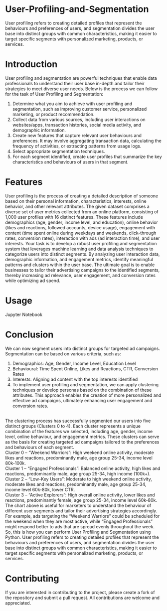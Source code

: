 # User-Profiling-and-Segmentation
User profiling refers to creating detailed profiles that represent the behaviours and preferences of users, and segmentation divides the user base into distinct groups with common characteristics, making it easier to target specific segments with personalized marketing, products, or services.
# Introduction
User profiling and segmentation are powerful techniques that enable data professionals to understand their user base in-depth and tailor their strategies to meet diverse user needs. Below is the process we can follow for the task of User Profiling and Segmentation:
1. Determine what you aim to achieve with user profiling and segmentation, such as improving customer service, personalized marketing, or product recommendation.
2. Collect data from various sources, including user interactions on websites/apps, transaction histories, social media activity, and demographic information.
3. Create new features that capture relevant user behaviours and preferences. It may involve aggregating transaction data, calculating the frequency of activities, or extracting patterns from usage logs.
4. Select appropriate segmentation techniques.
5. For each segment identified, create user profiles that summarize the key characteristics and behaviours of users in that segment.
# Features
User profiling is the process of creating a detailed description of someone based on their personal information, characteristics, interests, online behavior, and other relevant attributes. The given dataset comprises a diverse set of user metrics collected from an online platform, consisting of 1,000 user profiles with 16 distinct features. These features include demographics (age, gender, income level, and education), online behavior (likes and reactions, followed accounts, device usage), engagement with content (time spent online during weekdays and weekends, click-through rates, conversion rates), interaction with ads (ad interaction time), and user interests. Your task is to develop a robust user profiling and segmentation system that leverages machine learning and data analysis techniques to categorize users into distinct segments. By analyzing user interaction data, demographic information, and engagement metrics, identify meaningful patterns and clusters within the user base. The ultimate goal is to enable businesses to tailor their advertising campaigns to the identified segments, thereby increasing ad relevance, user engagement, and conversion rates while optimizing ad spend.
# Usage
Jupyter Notebook
# Conclusion
We can now segment users into distinct groups for targeted ad campaigns. Segmentation can be based on various criteria, such as:
1. Demographics: Age, Gender, Income Level, Education Level
2. Behavioural: Time Spent Online, Likes and Reactions, CTR, Conversion Rates
3. Interests: Aligning ad content with the top interests identified
4. To implement user profiling and segmentation, we can apply clustering techniques or develop personas based on the combination of these attributes. This approach enables the creation of more personalized and effective ad campaigns, ultimately enhancing user engagement and conversion rates.
<br>
The clustering process has successfully segmented our users into five distinct groups (Clusters 0 to 4). Each cluster represents a unique combination of the features we selected, including age, gender, income level, online behaviour, and engagement metrics. These clusters can serve as the basis for creating targeted ad campaigns tailored to the preferences and behaviours of each segment.
<br>
Cluster 0 – “Weekend Warriors”: High weekend online activity, moderate likes and reactions, predominantly male, age group 25-34, income level 80k-100k.
<br>
Cluster 1 – “Engaged Professionals”: Balanced online activity, high likes and reactions, predominantly male, age group 25-34, high income (100k+).
<br>
Cluster 2 – “Low-Key Users”: Moderate to high weekend online activity, moderate likes and reactions, predominantly male, age group 25-34, income level 60k-80k, lower CTR.
<br>
Cluster 3 – “Active Explorers”: High overall online activity, lower likes and reactions, predominantly female, age group 25-34, income level 60k-80k.
<br.
Cluster 4 – “Budget Browsers”: Moderate online activity, lowest likes and reactions, predominantly female, age group 25-34, lowest income level (0-20k), lower CTR.

<br>
The chart above is useful for marketers to understand the behaviour of different user segments and tailor their advertising strategies accordingly. For example, ads targeting the “Weekend Warriors” could be scheduled for the weekend when they are most active, while “Engaged Professionals” might respond better to ads that are spread evenly throughout the week. So, this is how you can perform User Profiling and Segmentation using Python. User profiling refers to creating detailed profiles that represent the behaviours and preferences of users, and segmentation divides the user base into distinct groups with common characteristics, making it easier to target specific segments with personalized marketing, products, or services.

# Contributing
If you are interested in contributing to the project, please create a fork of the repository and submit a pull request. All contributions are welcome and appreciated.
